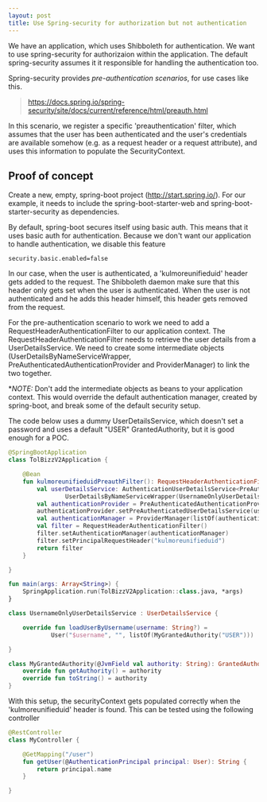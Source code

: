 ```yaml
---
layout: post
title: Use Spring-security for authorization but not authentication
---
```


We have an application, which uses Shibboleth for authentication. We want to use spring-security for authorizaion within the application. The default spring-security assumes it it responsible for handling the authentication too.

Spring-security provides _pre-authentication scenarios_, for use cases like this.
> https://docs.spring.io/spring-security/site/docs/current/reference/html/preauth.html

In this scenario, we register a specific 'preauthentication' filter, which assumes that the user has been authenticated and the user's credentials are available somehow (e.g. as a request header or a request attribute), and uses this information to populate the SecurityContext.

## Proof of concept

Create a new, empty, spring-boot project (http://start.spring.io/).
For our example, it needs to include the spring-boot-starter-web and spring-boot-starter-security as dependencies.

By default, spring-boot secures itself using basic auth. This means that it uses basic auth for authentication. Because we don't want our application to handle authentication, we disable this feature
```
security.basic.enabled=false
```

In our case, when the user is authenticated, a 'kulmoreunifieduid' header gets added to the request. The Shibboleth daemon make sure that this header only gets set when the user is authenticated. When the user is not authenticated and he adds this header himself, this header gets removed from the request.

For the pre-authentication scenario to work we need to add a RequestHeaderAuthenticationFilter to our application context. The RequestHeaderAuthenticationFilter needs to retrieve the user details from a UserDetailsService. We need to create some intermediate objects (UserDetailsByNameServiceWrapper, PreAuthenticatedAuthenticationProvider and ProviderManager) to link the two together.

**NOTE:*
Don't add the intermediate objects as beans to your application context. This would override the default authentication manager, created by spring-boot, and break some of the default security setup.

The code below uses a dummy UserDetailsService, which doesn't set a password and uses a default "USER" GrantedAuthority, but it is good enough for a POC.

```kotlin
@SpringBootApplication
class TolBizzV2Application {

    @Bean
    fun kulmoreunifieduidPreauthFilter(): RequestHeaderAuthenticationFilter {
        val userDetailsService: AuthenticationUserDetailsService<PreAuthenticatedAuthenticationToken> =
                UserDetailsByNameServiceWrapper(UsernameOnlyUserDetailsService())
        val authenticationProvider = PreAuthenticatedAuthenticationProvider()
        authenticationProvider.setPreAuthenticatedUserDetailsService(userDetailsService)
        val authenticationManager = ProviderManager(listOf(authenticationProvider))
        val filter = RequestHeaderAuthenticationFilter()
        filter.setAuthenticationManager(authenticationManager)
        filter.setPrincipalRequestHeader("kulmoreunifieduid")
        return filter
    }

}

fun main(args: Array<String>) {
    SpringApplication.run(TolBizzV2Application::class.java, *args)
}

class UsernameOnlyUserDetailsService : UserDetailsService {

    override fun loadUserByUsername(username: String?) =
            User("$username", "", listOf(MyGrantedAuthority("USER")))

}

class MyGrantedAuthority(@JvmField val authority: String): GrantedAuthority {
    override fun getAuthority() = authority
    override fun toString() = authority
}
```

With this setup, the securityContext gets populated correctly when the 'kulmoreunifieduid' header is found. This can be tested using the following controller

```kotlin
@RestController
class MyController {

    @GetMapping("/user")
    fun getUser(@AuthenticationPrincipal principal: User): String {
        return principal.name
    }

}
```
